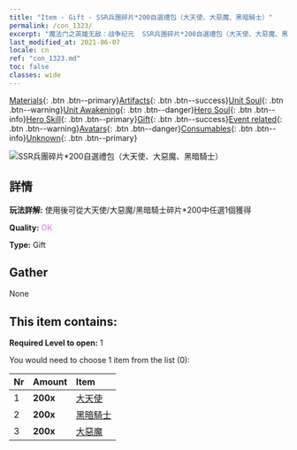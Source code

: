 ```yaml
---
title: "Item - Gift - SSR兵團碎片*200自選禮包（大天使、大惡魔、黑暗騎士）"
permalink: /con_1323/
excerpt: "魔法门之英雄无敌：战争纪元  SSR兵團碎片*200自選禮包（大天使、大惡魔、黑暗騎士）"
last_modified_at: 2021-06-07
locale: cn
ref: "con_1323.md"
toc: false
classes: wide
---
```

 [Materials](/ItemsCN/){: .btn .btn--primary}[Artifacts](/ItemsCN/Artifacts/){: .btn .btn--success}[Unit Soul](/ItemsCN/UnitSoul/){: .btn .btn--warning}[Unit Awakening](/ItemsCN/UnitAwakening/){: .btn .btn--danger}[Hero Soul](/ItemsCN/HeroSoul/){: .btn .btn--info}[Hero Skill](/ItemsCN/HeroSkill/){: .btn .btn--primary}[Gift](/ItemsCN/Gift/){: .btn .btn--success}[Event related](/ItemsCN/Events/){: .btn .btn--warning}[Avatars](/ItemsCN/Avatars/){: .btn .btn--danger}[Consumables](/ItemsCN/Consumables/){: .btn .btn--info}[Unknown](/ItemsCN/Unknown/){: .btn .btn--primary}

 ![SSR兵團碎片*200自選禮包（大天使、大惡魔、黑暗騎士）](/images/t/i_907374.png)

## 詳情
 **玩法詳解:** 使用後可從大天使/大惡魔/黑暗騎士碎片*200中任選1個獲得

 **Quality:** <span style="color: #DA70D6">OK</span>

 **Type:** Gift

## Gather

  None

## This item contains:

 **Required Level to open:** 1

 You would need to choose 1 item from the list (0):

  | Nr | Amount |     Item    |
  |:---|:-------|:------------|
  | 1 |  **200x** | [大天使](/cn/Items/unt_196/) |  | 
  | 2 |  **200x** | [黑暗騎士](/cn/Items/unt_213/) |  | 
  | 3 |  **200x** | [大惡魔](/cn/Items/unt_232/) |  | 
